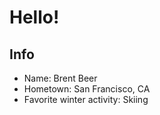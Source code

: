 # Hello!

## Info
- Name: Brent Beer
- Hometown: San Francisco, CA
- Favorite winter activity: Skiing
